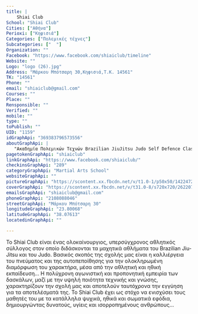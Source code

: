 ```yaml
---
title: |
    Shiai Club
School: "Shiai Club"
Cities: ["Αθήνα"]
Perioxi: ["Κηφισιά"]
Categories: ["Πολεμικές τέχνες"]
Subcategories: ["  "]
Organization: ""
Facebook: "https://www.facebook.com/shiaiclub/timeline"
Website: ""
Logo: "logo (26).jpg"
Address: "Μάρκου Mπότσαρη 30,Κηφισιά,Τ.Κ. 14561"
TK: "14561"
Phone: ""
email: "shiaiclub@gmail.com"
Courses: ""
Place: ""
Rensponsible: ""
Verified: ""
mobile: ""
type: ""
toPublish: ""
UID: "1159"
idGraphApi: "369383796573556"
aboutGraphApi: | 
   "Ακαδημία Πολεμικών Τεχνών Brazilian JiuJitsu Judo Self Defence Classes Personal &amp; Group Training "
pagetokenGraphApi: "shiaiclub"
linkGraphApi: "https://www.facebook.com/shiaiclub/"
checkinsGraphApi: "289"
categoryGraphApi: "Martial Arts School"
websiteGraphApi: ""
pictureGraphApi: "https://scontent.xx.fbcdn.net/v/t1.0-1/p50x50/14224721_663186733859926_6936999465067540352_n.jpg?oh=0449ed1ade414a1d6e35ed2d3271ffce&amp;oe=5B087CA5"
coverGraphApi: "https://scontent.xx.fbcdn.net/v/t31.0-8/s720x720/26220724_923377554507508_2353885813951687495_o.jpg?oh=fd84a4b4a2b683533465ce1160e593db&amp;oe=5B4236CA"
emailsGraphApi: "shiaiclub@gmail.com"
phoneGraphApi: "2108088046"
streetGraphApi: "Μάρκου Μπότσαρη 30"
longitudeGraphApi: "23.80068"
latitudeGraphApi: "38.07613"
locatedinGraphApi: ""

---
```


Το Shiai Club είναι ένας ολοκαίνουργιος, υπερσύγχρονος αθλητικός σύλλογος στον οποίο διδάσκονται τα μαχητικά αθλήματα του Brazilian Jiu-Jitsu και του Judo. Βασικός σκοπός της σχολής μας είναι η καλλιέργεια του πνεύματος και της αυτοπεποίθησης για την ολοκληρωμένη διαμόρφωση του χαρακτήρα, μέσα από την αθλητική και ηθική εκπαίδευση... Η πολύχρονη αγωνιστική και προπονητική εμπειρία των δασκάλων, μαζί με την υψηλή ποιότητα τεχνικής και γνώσης, χαρακτηρίζουν την σχολή μας και αποτελούν ταυτόχρονα την εγγύηση για τα αποτελέσματά της. Το Shiai Club έχει ως στόχο να ενισχύσει τους μαθητές του με τα κατάλληλα ψυχικά, ηθικά και σωματικά εφόδια, δημιουργώντας δυνατούς, υγίεις και ισορροπημένους ανθρώπους...

